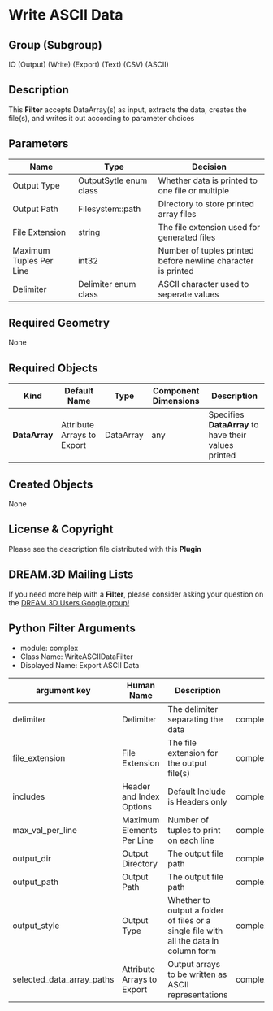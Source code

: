 # Write ASCII Data


## Group (Subgroup) ##

IO (Output) (Write) (Export) (Text) (CSV) (ASCII)

## Description ##

This **Filter** accepts DataArray(s) as input, extracts the data, creates the file(s), and writes it out according to parameter choices

## Parameters ##

| Name | Type | Decision |
|-------|-----|----------|
| Output Type | OutputSytle enum class | Whether data is printed to one file or multiple |
| Output Path | Filesystem::path | Directory to store printed array files |
| File Extension | string | The file extension used for generated files |
| Maximum Tuples Per Line | int32 | Number of tuples printed before newline character is printed |
| Delimiter | Delimiter enum class | ASCII character used to seperate values |

## Required Geometry ##

None

## Required Objects ##

| Kind | Default Name | Type | Component Dimensions | Description                                          |
|-----|-------|------|--------|------------------------------------------------------|
| **DataArray** | Attribute Arrays to Export | DataArray |  any | Specifies **DataArray** to have their values printed |

## Created Objects ##

None

## License & Copyright ##

Please see the description file distributed with this **Plugin**

## DREAM.3D Mailing Lists ##

If you need more help with a **Filter**, please consider asking your question on the [DREAM.3D Users Google group!](https://groups.google.com/forum/?hl=en#!forum/dream3d-users)

## Python Filter Arguments

+ module: complex
+ Class Name: WriteASCIIDataFilter
+ Displayed Name: Export ASCII Data

| argument key | Human Name | Description | Parameter Type |
|--------------|------------|-------------|----------------|
| delimiter | Delimiter | The delimiter separating the data | complex.ChoicesParameter |
| file_extension | File Extension | The file extension for the output file(s) | complex.StringParameter |
| includes | Header and Index Options | Default Include is Headers only | complex.ChoicesParameter |
| max_val_per_line | Maximum Elements Per Line | Number of tuples to print on each line | complex.Int32Parameter |
| output_dir | Output Directory | The output file path | complex.FileSystemPathParameter |
| output_path | Output Path | The output file path | complex.FileSystemPathParameter |
| output_style | Output Type | Whether to output a folder of files or a single file with all the data in column form | complex.ChoicesParameter |
| selected_data_array_paths | Attribute Arrays to Export | Output arrays to be written as ASCII representations | complex.MultiArraySelectionParameter |

